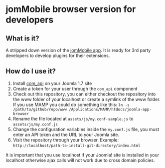 jomMobile browser version for developers
================================

What is it?
---------------------------------------
A stripped down version of the [jomMobile app](http://jommobile.com/).
It is ready for 3rd party developers to develop plugins for their extensions.

How do I use it?
-----------------------------

1. Install [com_api](http://jommobile.com/media/downloads/com_api-latest.zip) on your Joomla 1.7 site
2. Create a token for your user through the `com_api` component
2. Check out this repository, you can either checkout the repository into the www folder of your localhost or create a symlink of the www folder. If you use MAMP you could do something like this: `ln -s /path/to/github/repo/www /Applications/MAMP/htdocs/joomla-app-browser`
3. Rename the file located at `assets/js/my.conf-sample.js` to `assets/js/my.conf.js`
4. Change the configuration variables inside the `my.conf.js` file, you must enter an API token and the URL to your Joomla site.
5. Visit the repository through your browser. Example: `http://localhost/path-to-install-git-directory/index.html`

It is important that you use localhost if your Joomla! site is installed in your localhost otherwise ajax calls will not work due to cross domain policies.


